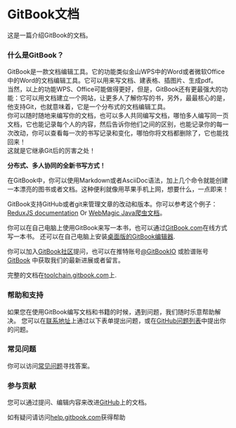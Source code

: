 # GitBook文档

这是一篇介绍GitBook的文档。

### 什么是GitBook？

GitBook是一款文档编辑工具。它的功能类似金山WPS中的Word或者微软Office中的Word的文档编辑工具。它可以用来写文档、建表格、插图片、生成pdf。  
当然，以上的功能WPS、Office可能做得更好，但是，GitBook还有更最强大的功能：它可以用文档建立一个网站，让更多人了解你写的书，另外，最最核心的是，他支持Git，也就意味着，它是一个分布式的文档编辑工具。  
你可以随时随地来编写你的文档，也可以多人共同编写文档，哪怕多人编写同一页文档，它也能记录每个人的内容，然后告诉你他们之间的区别，也能记录你的每一次改动，你可以查看每一次的书写记录和变化，哪怕你将文档都删除了，它也能找回来！  
这就是它继承Git后的厉害之处！ 

**分布式、多人协同的全新书写方式！**  

在GitBook中，你可以使用Markdown或者AsciiDoc语法，加上几个命令就能创建一本漂亮的图书或者文档。这种便利就像用苹果手机上网，想要什么，一点即来！

GitBook支持GitHub或者git来管理文章的改动和版本。你可以参考这个例子：[ReduxJS documentation](http://redux.js.org/) Or [WebMagic Java爬虫文档](http://webmagic.io/docs/zh/)。

你可以在自己电脑上使用GitBook来写一本书，也可以通过[GitBook.com](https://www.gitbook.com)在线方式写一本书。 还可以在自己电脑上安装[桌面版的GitBook编辑器](https://www.gitbook.com/editor).

你可以加入[GitBook社区](https://slack.gitbook.com)提问，也可以在推特账号[@GitBookIO](https://twitter.com/GitBookIO) 或脸谱账号[GitBook](https://www.facebook.com/gitbookcom) 中获取我们的最新进展或者留言。

完整的文档在[toolchain.gitbook.com](http://toolchain.gitbook.com/)上.


### 帮助和支持

如果您在使用GitBook编写文档和书籍的时候，遇到问题，我们随时乐意帮助解决。 您可以在[联系地址](https://www.gitbook.com/contact)上通过以下表单提出问题，或在[GitHub问题列表](https://github.com/GitbookIO/gitbook)中提出你的问题。

### 常见问题

你可以访问[常见问题](faq.md)寻找答案。


### 参与贡献

您可以通过提问、编辑内容来改进[GitHub](https://github.com/GitbookIO/gitbook)上的文档。


如有疑问请访问[help.gitbook.com](https://help.gitbook.com)获得帮助